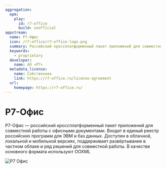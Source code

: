 ```yaml
---
aggregation:
  epm:
    play:
      id: r7-office
      build: unofficial
appstream:
  name: Р7-Офис
  icon: /r7-office/r7-office-logo.png
  summary: Российский кроссплатформенный пакет приложений для совместной работы с офисными документами.
  keywords:
    - proprietary
  developer:
    name: АО «Р7»
  metadata_license:
    name: Собственная
    link: https://r7-office.ru/license-agreement
  url:
    homepage: https://r7-office.ru/
---
```


# Р7-Офис

Р7-Офис — российский кроссплатформенный пакет приложений для совместной работы с офисными документами. Входит в единый реестр российских программ для ЭВМ и баз данных. Доступен в облачной, локальной и мобильной версиях, поддерживает развёртывание в частном облаке и ряд решений для совместной работы. В качестве основного формата используют OOXML

![Р7 Офис](/r7-office/r7-office-1.png)

<!--@include: @apps/.parts/install/content-epm-play.md-->
